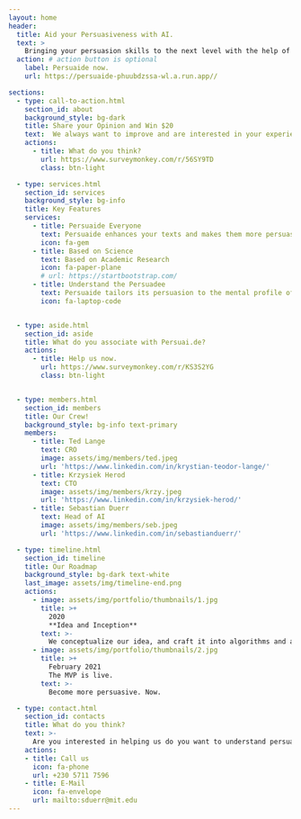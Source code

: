 ```yaml
---
layout: home
header:
  title: Aid your Persuasiveness with AI. 
  text: >
    Bringing your persuasion skills to the next level with the help of artificial intelligence.
  action: # action button is optional
    label: Persuaide now.
    url: https://persuaide-phuubdzssa-wl.a.run.app//

sections:
  - type: call-to-action.html
    section_id: about
    background_style: bg-dark
    title: Share your Opinion and Win $20
    text:  We always want to improve and are interested in your experience. Please help us at getting better by filling out the following
    actions:
      - title: What do you think?
        url: https://www.surveymonkey.com/r/56SY9TD
        class: btn-light

  - type: services.html
    section_id: services
    background_style: bg-info
    title: Key Features
    services:
      - title: Persuaide Everyone
        text: Persuaide enhances your texts and makes them more persuasive.
        icon: fa-gem 
      - title: Based on Science
        text: Based on Academic Research 
        icon: fa-paper-plane
        # url: https://startbootstrap.com/
      - title: Understand the Persuadee
        text: Persuaide tailors its persuasion to the mental profile of the persuadee.  
        icon: fa-laptop-code


  - type: aside.html
    section_id: aside
    title: What do you associate with Persuai.de?
    actions:
      - title: Help us now.
        url: https://www.surveymonkey.com/r/KS3S2YG
        class: btn-light


  - type: members.html
    section_id: members
    title: Our Crew!
    background_style: bg-info text-primary
    members:
      - title: Ted Lange
        text: CRO
        image: assets/img/members/ted.jpeg
        url: 'https://www.linkedin.com/in/krystian-teodor-lange/'
      - title: Krzysiek Herod
        text: CTO
        image: assets/img/members/krzy.jpeg
        url: 'https://www.linkedin.com/in/krzysiek-herod/'
      - title: Sebastian Duerr
        text: Head of AI
        image: assets/img/members/seb.jpeg
        url: 'https://www.linkedin.com/in/sebastianduerr/'

  - type: timeline.html
    section_id: timeline
    title: Our Roadmap
    background_style: bg-dark text-white
    last_image: assets/img/timeline-end.png
    actions:
      - image: assets/img/portfolio/thumbnails/1.jpg
        title: >+
          2020
          **Idea and Inception**
        text: >-
          We conceptualize our idea, and craft it into algorithms and academic research.
      - image: assets/img/portfolio/thumbnails/2.jpg
        title: >+
          February 2021
          The MVP is live.
        text: >-
          Become more persuasive. Now.

  - type: contact.html
    section_id: contacts
    title: What do you think?
    text: >-
      Are you interested in helping us do you want to understand persuasion better?
    actions:
    - title: Call us
      icon: fa-phone
      url: +230 5711 7596
    - title: E-Mail
      icon: fa-envelope
      url: mailto:sduerr@mit.edu
---
```

